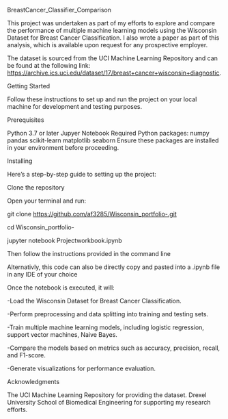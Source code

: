 BreastCancer_Classifier_Comparison

This project was undertaken as part of my efforts to explore and compare the performance of multiple machine learning models using the Wisconsin Dataset for Breast Cancer Classification. I also wrote a paper as part of this analysis, which is available upon request for any prospective employer.

The dataset is sourced from the UCI Machine Learning Repository and can be found at the following link: https://archive.ics.uci.edu/dataset/17/breast+cancer+wisconsin+diagnostic.

Getting Started

Follow these instructions to set up and run the project on your local machine for development and testing purposes.

Prerequisites

Python 3.7 or later
Jupyer Notebook
Required Python packages:
numpy
pandas
scikit-learn
matplotlib
seaborn
Ensure these packages are installed in your environment before proceeding.

Installing

Here’s a step-by-step guide to setting up the project:

Clone the repository

Open your terminal and run:

git clone https://github.com/af3285/Wisconsin_portfolio-.git

cd Wisconsin_portfolio-

jupyter notebook Projectworkbook.ipynb

Then follow the instructions provided in the command line

Alternativly, this code can also be directly copy and pasted into a .ipynb file in any IDE of your choice 

Once the notebook is executed, it will:

-Load the Wisconsin Dataset for Breast Cancer Classification.

-Perform preprocessing and data splitting into training and testing sets.

-Train multiple machine learning models, including logistic regression, support vector machines, Naive Bayes.

-Compare the models based on metrics such as accuracy, precision, recall, and F1-score.

-Generate visualizations for performance evaluation.

Acknowledgments

The UCI Machine Learning Repository for providing the dataset.
Drexel University School of Biomedical Engineering for supporting my research efforts.
